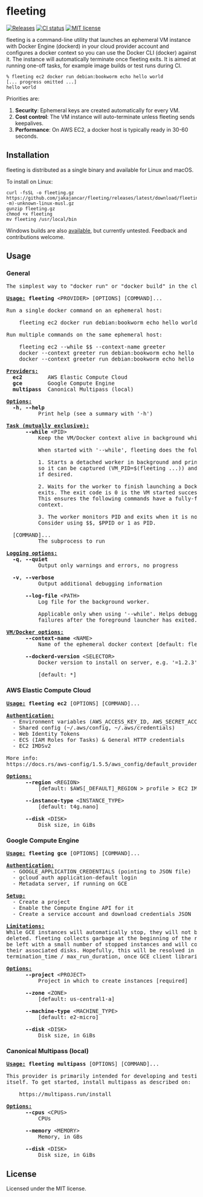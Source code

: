 # fleeting

[![Releases](https://img.shields.io/github/v/release/jakajancar/fleeting)](https://github.com/jakajancar/fleeting/releases)
[![CI status](https://img.shields.io/github/actions/workflow/status/jakajancar/fleeting/ci.yml?branch=master&logo=github&label=ci)](https://github.com/jakajancar/fleeting/actions/workflows/ci.yml?query=branch%3Amaster)
[![MIT license](https://img.shields.io/badge/license-MIT-blue.svg)](./LICENSE)

fleeting is a command-line utility that launches an ephemeral VM instance with Docker Engine (dockerd) in your cloud provider account and configures a docker context so you can use the Docker CLI (docker) against it. The instance will automatically terminate once fleeting exits. It is aimed at running one-off tasks, for example image builds or test runs during CI.

    % fleeting ec2 docker run debian:bookworm echo hello world
    [... progress omitted ...]
    hello world

Priorities are:

 1. **Security**: Ephemeral keys are created automatically for every VM.
 2. **Cost control**: The VM instance will auto-terminate unless fleeting sends keepalives.
 3. **Performance**: On AWS EC2, a docker host is typically ready in 30-60 seconds.

## Installation

fleeting is distributed as a single binary and available for Linux and macOS.

To install on Linux:

    curl -fsSL -o fleeting.gz https://github.com/jakajancar/fleeting/releases/latest/download/fleeting-$(uname -m)-unknown-linux-musl.gz
    gunzip fleeting.gz
    chmod +x fleeting
    mv fleeting /usr/local/bin

Windows builds are also [available](https://github.com/jakajancar/fleeting/releases), but currently untested. Feedback and contributions welcome.

## Usage

### General

<pre>
The simplest way to &quot;docker run&quot; or &quot;docker build&quot; in the cloud

<b><u>Usage:</u></b> <b>fleeting</b> &lt;PROVIDER&gt; [OPTIONS] [COMMAND]...

Run a single docker command on an ephemeral host:

    fleeting ec2 docker run debian:bookworm echo hello world

Run multiple commands on the same ephemeral host:

    fleeting ec2 --while $$ --context-name greeter
    docker --context greeter run debian:bookworm echo hello world
    docker --context greeter run debian:bookworm echo hello again

<b><u>Providers:</u></b>
  <b>ec2</b>        AWS Elastic Compute Cloud
  <b>gce</b>        Google Compute Engine
  <b>multipass</b>  Canonical Multipass (local)

<b><u>Options:</u></b>
  <b>-h</b>, <b>--help</b>
          Print help (see a summary with &#39;-h&#39;)

<b><u>Task (mutually exclusive):</u></b>
      <b>--while</b> &lt;PID&gt;
          Keep the VM/Docker context alive in background while PID is running.
          
          When started with &#39;--while&#39;, fleeting does the following:
          
          1. Starts a detached worker in background and prints its PID to stdout
          so it can be captured (VM_PID=$(fleeting ...)) and killed explicitly,
          if desired.
          
          2. Waits for the worker to finish launching a Docker context and
          exits. The exit code is 0 is the VM started successfully or 1 if not.
          This ensures the following commands have a fully-functioning Docker
          context.
          
          3. The worker monitors PID and exits when it is no longer running.
          Consider using $$, $PPID or 1 as PID.

  [COMMAND]...
          The subprocess to run

<b><u>Logging options:</u></b>
  <b>-q</b>, <b>--quiet</b>
          Output only warnings and errors, no progress

  <b>-v</b>, <b>--verbose</b>
          Output additional debugging information

      <b>--log-file</b> &lt;PATH&gt;
          Log file for the background worker.
          
          Applicable only when using &#39;--while&#39;. Helps debugging docker context
          failures after the foreground launcher has exited.

<b><u>VM/Docker options:</u></b>
      <b>--context-name</b> &lt;NAME&gt;
          Name of the ephemeral docker context [default: fleeting-&lt;pid&gt;]

      <b>--dockerd-version</b> &lt;SELECTOR&gt;
          Docker version to install on server, e.g. &#39;=1.2.3&#39; or &#39;^1.2.3&#39;
          
          [default: *]
</pre>

### AWS Elastic Compute Cloud

<pre>
<b><u>Usage:</u></b> <b>fleeting</b> <b>ec2</b> [OPTIONS] [COMMAND]...

<b><u>Authentication:</u></b>
  - Environment variables (AWS_ACCESS_KEY_ID, AWS_SECRET_ACCESS_KEY)
  - Shared config (~/.aws/config, ~/.aws/credentials)
  - Web Identity Tokens
  - ECS (IAM Roles for Tasks) &amp; General HTTP credentials
  - EC2 IMDSv2

More info:
https://docs.rs/aws-config/1.5.5/aws_config/default_provider/credentials/struct.DefaultCredentialsChain.html

<b><u>Options:</u></b>
      <b>--region</b> &lt;REGION&gt;
          [default: $AWS[_DEFAULT]_REGION &gt; profile &gt; EC2 IMDSv2 &gt; us-east-1]

      <b>--instance-type</b> &lt;INSTANCE_TYPE&gt;
          [default: t4g.nano]

      <b>--disk</b> &lt;DISK&gt;
          Disk size, in GiBs
</pre>

### Google Compute Engine

<pre>
<b><u>Usage:</u></b> <b>fleeting</b> <b>gce</b> [OPTIONS] [COMMAND]...

<b><u>Authentication:</u></b>
  - GOOGLE_APPLICATION_CREDENTIALS (pointing to JSON file)
  - gcloud auth application-default login
  - Metadata server, if running on GCE

<b><u>Setup:</u></b>
  - Create a project
  - Enable the Compute Engine API for it
  - Create a service account and download credentials JSON

<b><u>Limitations:</u></b>
While GCE instances will automatically stop, they will not be automatically
deleted. fleeting collects garbage at the beginning of the run, but you will
be left with a small number of stopped instances and will continue to pay for
their associated disks. Hopefully, this will be resolved in the future with
termination_time / max_run_duration, once GCE client libraries support it.

<b><u>Options:</u></b>
      <b>--project</b> &lt;PROJECT&gt;
          Project in which to create instances [required]

      <b>--zone</b> &lt;ZONE&gt;
          [default: us-central1-a]

      <b>--machine-type</b> &lt;MACHINE_TYPE&gt;
          [default: e2-micro]

      <b>--disk</b> &lt;DISK&gt;
          Disk size, in GiBs
</pre>

### Canonical Multipass (local)

<pre>
<b><u>Usage:</u></b> <b>fleeting</b> <b>multipass</b> [OPTIONS] [COMMAND]...

This provider is primarily intended for developing and testing fleeting
itself. To get started, install multipass as described on:

    https://multipass.run/install

<b><u>Options:</u></b>
      <b>--cpus</b> &lt;CPUS&gt;
          CPUs

      <b>--memory</b> &lt;MEMORY&gt;
          Memory, in GBs

      <b>--disk</b> &lt;DISK&gt;
          Disk size, in GiBs
</pre>



## License

Licensed under the MIT license.
